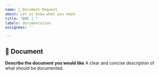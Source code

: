 ```yaml
---
name: 📖 Document Request
about: Let us know what you need
title: "DOC | "
labels: documentation
assignees: ''

---
```


## 📖 Document

**Describe the document you would like**
A clear and concise description of what should be documented.